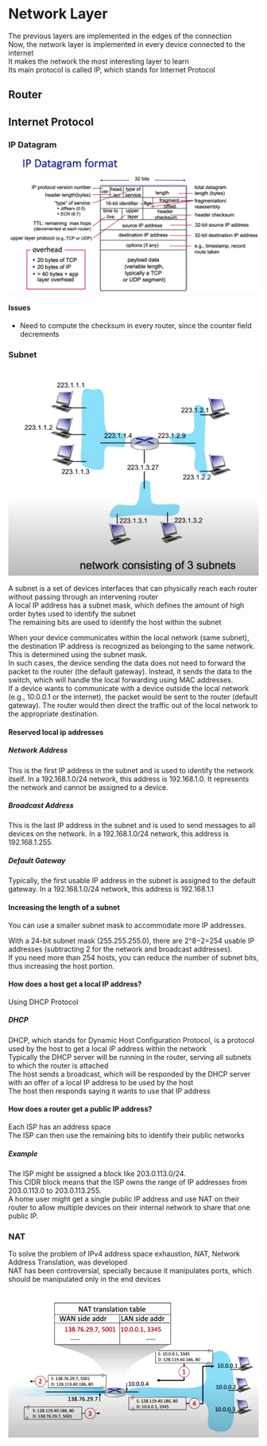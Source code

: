 # Network Layer

The previous layers are implemented in the edges of the connection  
Now, the network layer is implemented in every device connected to the internet  
It makes the network the most interesting layer to learn  
Its main protocol is called IP, which stands for Internet Protocol

## Router

## Internet Protocol

### IP Datagram

![IP Datagram](../assets/ip-datagram.png)

#### Issues

- Need to compute the checksum in every router, since the counter field decrements

### Subnet

![Subnet](../assets/subnet.png)

A subnet is a set of devices interfaces that can physically reach each router without passing through an intervening router  
A local IP address has a subnet mask, which defines the amount of high order bytes used to identify the subnet  
The remaining bits are used to identify the host within the subnet

When your device communicates within the local network (same subnet), the destination IP address is recognized as belonging to the same network. This is determined using the subnet mask.  
In such cases, the device sending the data does not need to forward the packet to the router (the default gateway). Instead, it sends the data to the switch, which will handle the local forwarding using MAC addresses.  
If a device wants to communicate with a device outside the local network (e.g., 10.0.0.1 or the internet), the packet would be sent to the router (default gateway). The router would then direct the traffic out of the local network to the appropriate destination.

#### Reserved local ip addresses

##### Network Address

This is the first IP address in the subnet and is used to identify the network itself. In a 192.168.1.0/24 network, this address is 192.168.1.0. It represents the network and cannot be assigned to a device.

##### Broadcast Address

This is the last IP address in the subnet and is used to send messages to all devices on the network. In a 192.168.1.0/24 network, this address is 192.168.1.255.

##### Default Gateway

Typically, the first usable IP address in the subnet is assigned to the default gateway. In a 192.168.1.0/24 network, this address is 192.168.1.1

#### Increasing the length of a subnet

You can use a smaller subnet mask to accommodate more IP addresses.

With a 24-bit subnet mask (255.255.255.0), there are 2^8−2=254 usable IP addresses (subtracting 2 for the network and broadcast addresses).  
If you need more than 254 hosts, you can reduce the number of subnet bits, thus increasing the host portion.

#### How does a host get a local IP address?

Using DHCP Protocol

##### DHCP

DHCP, which stands for Dynamic Host Configuration Protocol, is a protocol used by the host to get a local IP address within the network  
Typically the DHCP server will be running in the router, serving all subnets to which the router is attached  
The host sends a broadcast, which will be responded by the DHCP server with an offer of a local IP address to be used by the host  
The host then responds saying it wants to use that IP address

#### How does a router get a public IP address?

Each ISP has an address space  
The ISP can then use the remaining bits to identify their public networks

##### Example

The ISP might be assigned a block like 203.0.113.0/24.  
This CIDR block means that the ISP owns the range of IP addresses from 203.0.113.0 to 203.0.113.255.  
A home user might get a single public IP address and use NAT on their router to allow multiple devices on their internal network to share that one public IP.

### NAT

To solve the problem of IPv4 address space exhaustion, NAT, Network Address Translation, was developed  
NAT has been controversial, specially because it manipulates ports, which should be manipulated only in the end devices

![nat](../assets/nat.png)  
